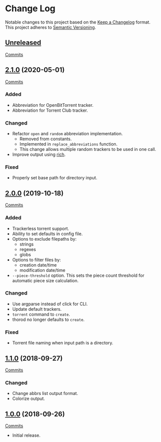 # Change Log

Notable changes to this project based on the [Keep a Changelog](https://keepachangelog.com) format.
This project adheres to [Semantic Versioning](https://semver.org).


## [Unreleased](https://github.com/thebigmunch/thorod/tree/master)

[Commits](https://github.com/thebigmunch/thorod/compare/2.1.0...master)


## [2.1.0](https://github.com/thebigmunch/thorod/releases/tag/2.1.0) (2020-05-01)

[Commits](https://github.com/thebigmunch/thorod/compare/2.0.0...2.1.0)

### Added

* Abbreviation for OpenBitTorrent tracker.
* Abbreviation for Torrent Club tracker.

### Changed

* Refactor ``open`` and ``random`` abbreviation implementation.
	* Removed from constants.
	* Implemented in ``replace_abbreviations`` function.
	* This change allows multiple random trackers to be used in one call.
* Improve output using [rich](https://github.com/willmcgugan/rich).

### Fixed

* Properly set base path for directory input.


## [2.0.0](https://github.com/thebigmunch/thorod/releases/tag/2.0.0) (2019-10-18)

[Commits](https://github.com/thebigmunch/thorod/compare/1.1.0...2.0.0)

### Added

* Trackerless torrent support.
* Ability to set defaults in config file.
* Options to exclude filepaths by:
	* strings
	* regexes
	* globs
* Options to filter files by:
	* creation date/time
	* modification date/time
* ``--piece-threshold`` option.
	This sets the piece count threshold for
	automatic piece size calculation.

### Changed

* Use argparse instead of click for CLI.
* Update default trackers.
* ``torrent`` command to ``create``.
* thorod no longer defaults to ``create``.

### Fixed

* Torrent file naming when input path is a directory.


## [1.1.0](https://github.com/thebigmunch/thorod/releases/tag/1.1.0) (2018-09-27)

[Commits](https://github.com/thebigmunch/thorod/compare/1.0.0...1.1.0)

### Changed

* Change abbrs list output format.
* Colorize output.


## [1.0.0](https://github.com/thebigmunch/thorod/releases/tag/1.0.0) (2018-09-26)

[Commits](https://github.com/thebigmunch/thorod/commit/5707eb6abccba83552c544c427e403b03c603514)

* Initial release.
